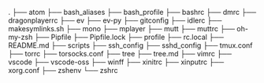 .
├── atom
├── bash_aliases
├── bash_profile
├── bashrc
├── dmrc
├── dragonplayerrc
├── ev
├── ev-py
├── gitconfig
├── idlerc
├── makesymlinks.sh
├── mono
├── mplayer
├── mutt
├── muttrc
├── oh-my-zsh
├── Pipfile
├── Pipfile.lock
├── profile
├── rc.local
├── README.md
├── scripts
├── ssh_config
├── sshd_config
├── tmux.conf
├── torrc
├── torsocks.conf
├── tree
├── tree.md
├── vimrc
├── vscode
├── vscode-oss
├── winff
├── xinitrc
├── xinputrc
├── xorg.conf
├── zshenv
└── zshrc

